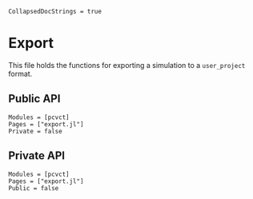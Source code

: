 ```@meta
CollapsedDocStrings = true
```

# Export

This file holds the functions for exporting a simulation to a `user_project` format.

## Public API
```@autodocs
Modules = [pcvct]
Pages = ["export.jl"]
Private = false
```

## Private API
```@autodocs
Modules = [pcvct]
Pages = ["export.jl"]
Public = false
```